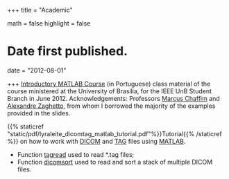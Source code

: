 +++
title = "Academic"

math = false
highlight = false

# Date first published.
date = "2012-08-01"

+++
[Introductory MATLAB Course](/static/pdf/lyraleite_sbieeeunb_matlab_2012.pdf) (in Portuguese) class material of the course ministered at the University of Brasília, for the IEEE UnB Student Branch in June 2012.
Acknowledgements: Professors [Marcus Chaffim](https://fga.unb.br/marcus.chaffim) and [Alexandre Zaghetto](http://alexandre.zaghetto.com), from whom I borrowed the majority of the examples provided in the slides.


{{% staticref "static/pdf/lyraleite_dicomtag_matlab_tutorial.pdf"%}}Tutorial{{% /staticref %}} on how to work with [DICOM](https://en.wikipedia.org/wiki/DICOM) and [TAG](http://www.tomovision.com/products/sliceomatic.html) files using [MATLAB](https://www.mathworks.com/products/matlab.html).

  * Function [tagread](https://github.com/davilyra/simple-Matlab-functions/blob/master/dicom_tag/tagread.m) used to read *.tag files;
  * Function [dicomsort](https://github.com/davilyra/simple-Matlab-functions/blob/master/dicom_tag/dicomsort.m) used to read and sort a stack of multiple DICOM files.